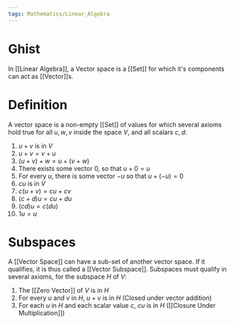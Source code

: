 ```yaml
---
tags: Mathematics/Linear_Algebra
---
```


# Ghist

In [[Linear Algebra]], a Vector space is a [[Set]] for which it's components can act as [[Vector]]s. 

# Definition

A vector space is a non-empty [[Set]] of values for which several axioms hold true for all $u,w,v$ inside the space $V$, and all scalars $c,d$:

1. $u+v$ is in $V$
2. $u+v=v+u$
3. $(u+v)+w=u+(v+w)$
4. There exists some vector $0$, so that $u+0=u$
5. For every $u$, there is some vector $-u$ so that $u+(-u)=0$
6. $cu$ is in $V$
7. $c(u+v)=cu+cv$
8. $(c+d)u=cu+du$
9. $(cd)u=c(du)$
10. $1u=u$

# Subspaces

A [[Vector Space]] can have a sub-set of another vector space. If it qualifies, it is thus called a [[Vector Subspace]]. Subspaces must qualify in several axioms, for the subspace $H$ of $V$:

1. The [[Zero Vector]] of $V$ is in $H$
2. For every $u$ and $v$ in $H$, $u+v$ is in $H$ (Closed under vector addition)
3. For each $u$ in $H$ and each scalar value $c$, $cu$ is in $H$ ([[Closure Under Multiplication]])
